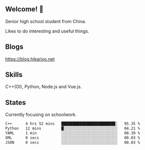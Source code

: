 ## Welcome! 👋

Senior high school student from China.

Likes to do interesting and useful things.

## Blogs

https://blog.hikariyo.net

## Skills

C++(OI), Python, Node.js and Vue.js.

## States

Currently focusing on schoolwork.

<!--START_SECTION:waka-->

```txt
C++      4 hrs 52 mins   ████████████████████████░   95.35 %
Python   12 mins         █░░░░░░░░░░░░░░░░░░░░░░░░   04.21 %
YAML     1 min           ░░░░░░░░░░░░░░░░░░░░░░░░░   00.39 %
XML      0 secs          ░░░░░░░░░░░░░░░░░░░░░░░░░   00.03 %
JSON     0 secs          ░░░░░░░░░░░░░░░░░░░░░░░░░   00.03 %
```

<!--END_SECTION:waka-->

